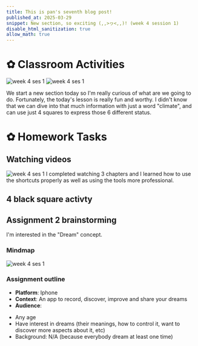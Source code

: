```yaml
---
title: This is pan's seventh blog post!
published_at: 2025-03-29
snippet: New section, so exciting (,,>ヮ<,,)! (week 4 session 1)
disable_html_sanitization: true
allow_math: true
---
```


# ✿ Classroom Activities

![week 4 ses 1](classroomactivities/week4ses1.png)
![week 4 ses 1](classroomactivities/week4ses1-1.jpg)

We start a new section today so I'm really curious of what are we going to do. Fortunately, the today's lesson is really fun and worthy. I didn't know that we can dive into that much information with just a word "climate", and can use just 4 squares to express those 6 different status.

# ✿ Homework Tasks

## Watching videos

![week 4 ses 1](homeworktasks/week4ses1.png)
I completed watching 3 chapters and I learned how to use the shortcuts properly as well as using the tools more professional.

## 4 black square activty

## Assignment 2 brainstorming

I'm interested in the "Dream" concept.

### Mindmap

![week 4 ses 1](homeworktasks/week4ses1mm.png)

### Assignment outline
- **Platform**: Iphone
- **Context**: An app to record, discover, improve and share your dreams
- **Audience**:
+ Any age
+ Have interest in dreams (their meanings, how to control it, want to discover more aspects about it, etc)
+ Background: N/A (because everybody dream at least one time)



